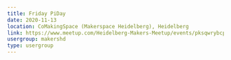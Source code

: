 ```yaml
---
title: Friday PiDay
date: 2020-11-13
location: CoMakingSpace (Makerspace Heidelberg), Heidelberg
link: https://www.meetup.com/Heidelberg-Makers-Meetup/events/pksqwrybcpbrb/
usergroup: makershd
type: usergroup
---
```

